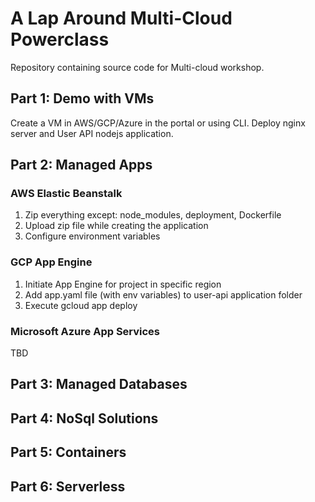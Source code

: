 # A Lap Around Multi-Cloud Powerclass
Repository containing source code for Multi-cloud workshop.

## Part 1: Demo with VMs

Create a VM in AWS/GCP/Azure in the portal or using CLI.
Deploy nginx server and User API nodejs application.

## Part 2: Managed Apps

### AWS Elastic Beanstalk

1. Zip everything except: node_modules, deployment, Dockerfile
2. Upload zip file while creating the application
3. Configure environment variables

### GCP App Engine

1. Initiate App Engine for project in specific region
2. Add app.yaml file (with env variables) to user-api application folder
3. Execute gcloud app deploy

### Microsoft Azure App Services

TBD

## Part 3: Managed Databases

## Part 4: NoSql Solutions

## Part 5: Containers

## Part 6: Serverless